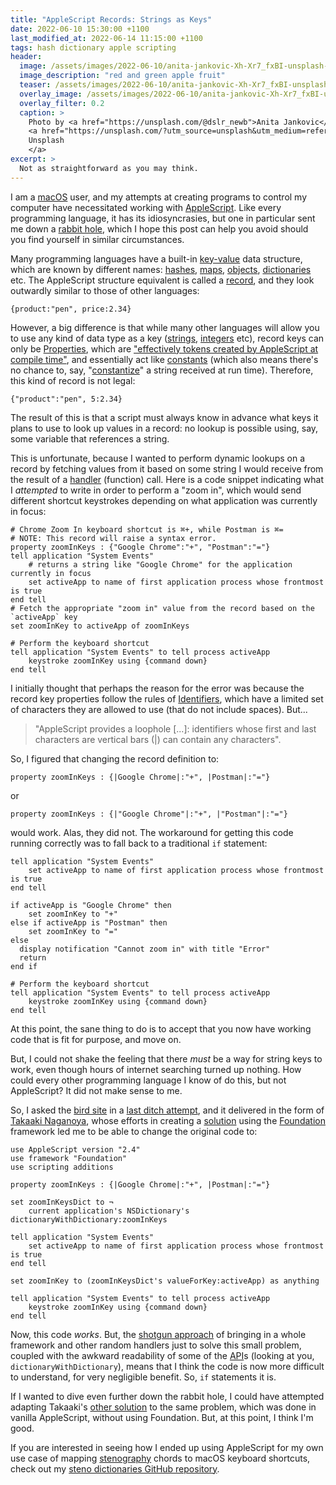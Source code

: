 ```yaml
---
title: "AppleScript Records: Strings as Keys"
date: 2022-06-10 15:30:00 +1100
last_modified_at: 2022-06-14 11:15:00 +1100
tags: hash dictionary apple scripting
header:
  image: /assets/images/2022-06-10/anita-jankovic-Xh-Xr7_fxBI-unsplash-header.jpg
  image_description: "red and green apple fruit"
  teaser: /assets/images/2022-06-10/anita-jankovic-Xh-Xr7_fxBI-unsplash.jpg
  overlay_image: /assets/images/2022-06-10/anita-jankovic-Xh-Xr7_fxBI-unsplash-header.jpg
  overlay_filter: 0.2
  caption: >
    Photo by <a href="https://unsplash.com/@dslr_newb">Anita Jankovic</a> on
    <a href="https://unsplash.com/?utm_source=unsplash&utm_medium=referral&utm_content=creditCopyText">
    Unsplash
    </a>
excerpt: >
  Not as straightforward as you may think.
---
```


I am a [macOS][] user, and my attempts at creating programs to control my
computer have necessitated working with [AppleScript][]. Like every programming
language, it has its idiosyncrasies, but one in particular sent me down a
[rabbit hole][], which I hope this post can help you avoid should you find
yourself in similar circumstances.

Many programming languages have a built-in [key-value][] data structure, which
are known by different names: [hashes][Hash], [maps][Map], [objects][Object],
[dictionaries][Dictionary] etc. The AppleScript structure equivalent is called
a [record][Record], and they look outwardly similar to those of other languages:

```applescript
{product:"pen", price:2.34}
```

However, a big difference is that while many other languages will allow you to
use any kind of data type as a key ([strings][String], [integers][Integer] etc),
record keys can only be [Properties][Property], which are ["effectively tokens
created by AppleScript at compile time"][Record Properties], and essentially act
like [constants][Constant] (which also means there's no chance to, say,
"[constantize][]" a string received at run time). Therefore, this kind of record
is not legal:

```applescript
{"product":"pen", 5:2.34}
```

The result of this is that a script must always know in advance what keys it
plans to use to look up values in a record: no lookup is possible using, say,
some variable that references a string.

This is unfortunate, because I wanted to perform dynamic lookups on a record by
fetching values from it based on some string I would receive from the result of
a [handler][] (function) call. Here is a code snippet indicating what I
_attempted_ to write in order to perform a "zoom in", which would send different
shortcut keystrokes depending on what application was currently in focus:

```applescript
# Chrome Zoom In keyboard shortcut is ⌘+, while Postman is ⌘=
# NOTE: This record will raise a syntax error.
property zoomInKeys : {"Google Chrome":"+", "Postman":"="}
tell application "System Events"
    # returns a string like "Google Chrome" for the application currently in focus
    set activeApp to name of first application process whose frontmost is true
end tell
# Fetch the appropriate "zoom in" value from the record based on the `activeApp` key
set zoomInKey to activeApp of zoomInKeys

# Perform the keyboard shortcut
tell application "System Events" to tell process activeApp
    keystroke zoomInKey using {command down}
end tell
```

I initially thought that perhaps the reason for the error was because the record
key properties follow the rules of [Identifiers][Identifier], which have a
limited set of characters they are allowed to use (that do not include spaces).
But...

> "AppleScript provides a loophole \[...\]: identifiers whose first
> and last characters are vertical bars (|) can contain any characters".

So, I figured that changing the record definition to:

```applescript
property zoomInKeys : {|Google Chrome|:"+", |Postman|:"="}
```

or

```applescript
property zoomInKeys : {|"Google Chrome"|:"+", |"Postman"|:"="}
```

would work. Alas, they did not. The workaround for getting this code running
correctly was to fall back to a traditional `if` statement:

```applescript
tell application "System Events"
    set activeApp to name of first application process whose frontmost is true
end tell

if activeApp is "Google Chrome" then
    set zoomInKey to "+"
else if activeApp is "Postman" then
    set zoomInKey to "="
else
  display notification "Cannot zoom in" with title "Error"
  return
end if

# Perform the keyboard shortcut
tell application "System Events" to tell process activeApp
    keystroke zoomInKey using {command down}
end tell
```

At this point, the sane thing to do is to accept that you now have working code
that is fit for purpose, and move on.

But, I could not shake the feeling that there _must_ be a way for string keys to
work, even though hours of internet searching turned up nothing. How could every
other programming language I know of do this, but not AppleScript? It did not
make sense to me.

So, I asked the [bird site][Twitter] in a [last ditch attempt][Twitter thread],
and it delivered in the form of [Takaaki Naganoya][], whose efforts in creating
a [solution][] using the [Foundation][] framework led me to be able to change
the original code to:

```applescript
use AppleScript version "2.4"
use framework "Foundation"
use scripting additions

property zoomInKeys : {|Google Chrome|:"+", |Postman|:"="}

set zoomInKeysDict to ¬
    current application's NSDictionary's dictionaryWithDictionary:zoomInKeys

tell application "System Events"
    set activeApp to name of first application process whose frontmost is true
end tell

set zoomInKey to (zoomInKeysDict's valueForKey:activeApp) as anything

tell application "System Events" to tell process activeApp
    keystroke zoomInKey using {command down}
end tell
```

Now, this code _works_. But, the [shotgun approach][] of bringing in a whole
framework and other random handlers just to solve this small problem, coupled
with the awkward readability of some of the [API][]s (looking at you,
`dictionaryWithDictionary`), means that I think the code is now more difficult
to understand, for very negligible benefit. So, `if` statements it is.

If I wanted to dive even further down the rabbit hole, I could have attempted
adapting Takaaki's [other solution][] to the same problem, which was done in
vanilla AppleScript, without using Foundation. But, at this point, I think I'm
good.

If you are interested in seeing how I ended up using AppleScript for my own use
case of mapping [stenography][] chords to macOS keyboard shortcuts, check out my
[steno dictionaries GitHub repository][steno-dictionaries commands].

[API]: https://en.wikipedia.org/wiki/API
[AppleScript]: https://en.wikipedia.org/wiki/AppleScript
[Constant]: https://en.wikipedia.org/wiki/Constant_(computer_programming)
[constantize]: https://api.rubyonrails.org/classes/String.html#method-i-constantize
[Dictionary]: https://docs.python.org/3/tutorial/datastructures.html#dictionaries
[Foundation]: https://developer.apple.com/documentation/foundation
[handler]: https://developer.apple.com/library/archive/documentation/AppleScript/Conceptual/AppleScriptLangGuide/conceptual/ASLR_about_handlers.html#//apple_ref/doc/uid/TP40000983-CH206-CJBIDBJH
[Hash]: https://ruby-doc.org/core/Hash.html
[Identifier]: https://developer.apple.com/library/archive/documentation/AppleScript/Conceptual/AppleScriptLangGuide/conceptual/ASLR_lexical_conventions.html#//apple_ref/doc/uid/TP40000983-CH214-SW4
[Integer]: https://en.wikipedia.org/wiki/Integer
[key-value]: https://en.wikipedia.org/wiki/Key%E2%80%93value_database
[macOS]: https://en.wikipedia.org/wiki/MacOS
[Map]: https://hexdocs.pm/elixir/Map.html
[Object]: https://developer.mozilla.org/en-US/docs/Web/JavaScript/Reference/Global_Objects/Object
[other solution]: https://twitter.com/Piyomaru/status/1517770289597513730
[Property]: https://developer.apple.com/library/archive/documentation/AppleScript/Conceptual/AppleScriptLangGuide/conceptual/ASLR_fundamentals.html#//apple_ref/doc/uid/TP40000983-CH218-SW5
[rabbit hole]: https://en.wiktionary.org/wiki/rabbit_hole
[Record]: https://developer.apple.com/library/archive/documentation/AppleScript/Conceptual/AppleScriptLangGuide/reference/ASLR_classes.html#//apple_ref/doc/uid/TP40000983-CH1g-BBCDGEAH
[Record Properties]: http://books.gigatux.nl/mirror/applescriptdefinitiveguide/applescpttdg2-CHP-13-SECT-11.html
[shotgun approach]: https://en.wiktionary.org/wiki/shotgun_approach
[solution]: https://twitter.com/Piyomaru/status/1517769013488918528
[steno-dictionaries commands]: https://github.com/paulfioravanti/steno-dictionaries/tree/main/src/command
[stenography]: https://en.wikipedia.org/wiki/Stenotype
[String]: https://en.wikipedia.org/wiki/String_(computer_science)
[Takaaki Naganoya]: http://piyocast.com/as/
[Twitter]: https://twitter.com
[Twitter thread]: https://twitter.com/paulfioravanti/status/1517743540784168960?s=20&t=ai1eJAVRQpkoQ2bwoL8W0Q
